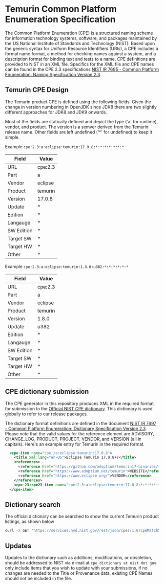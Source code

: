 # Temurin Common Platform Enumeration Specification

The Common Platform Enumeration (CPE) is a structured naming scheme for information technology systems, software, and packages maintained by the US National Institute of Standards and Technology (NIST). Based upon the generic syntax for Uniform Resource Identifiers (URIs), a CPE includes a formal name format, a method for checking names against a system, and a description format for binding text and tests to a name. CPE definitions are provided to NIST in an XML file. Specifics for the XML file and CPE names can be found in the CPE 2.3 specifications [NIST IR 7695 - Common Platform Enumeration: Naming Specification Version 2.3](http://csrc.nist.gov/publications/nistir/ir7695/NISTIR-7695-CPE-Naming.pdf). 

## Temurin CPE Design

The Temurin product CPE is defined using the following fields. Given the change in version numbering in OpenJDK since JDK8 there are two slightly different approaches for JDK8 and JDK9 onwards.

Most of the fields are statically defined and depict the type ('a' for runtime), vendor, and product. The version is a semver derived from the Temurin release name. Other fields are left undefined ('*' for undefined) to keep it simple.

Example
`cpe:2.3:a:eclipse:temurin:17.0.8:*:*:*:*:*:*:*`

| Field | Value |
| ----- | ----- |
| URL | cpe:2.3 |
| Part | a |
| Vendor | eclipse |
| Product | temurin |
| Version | 17.0.8 |
| Update | * |
| Edition | * |
| Langauge | * |
| SW Edition | * |
| Target SW | * |
| Target HW | * |
| Other | * |

Example
`cpe:2.3:a:eclipse:temurin:1.8.0:u382:*:*:*:*:*:*`

| Field | Value |
| ----- | ----- |
| URL | cpe:2.3 |
| Part | a |
| Vendor | eclipse |
| Product | temurin |
| Version | 1.8.0 |
| Update | u382 |
| Edition | * |
| Langauge | * |
| SW Edition | * |
| Target SW | * |
| Target HW | * |
| Other | * |

## CPE dictionary submission

The CPE generator in this repository produces XML in the required format for submission to the [Official NIST CPE dictionary](https://nvd.nist.gov/products/cpe). This dictionary is used globally to refer to our release packages.

The dictionary format definitions are defined in the document [NIST IR 7697 - Common Platform Enumeration: Dictionary Specification Version 2.3](http://csrc.nist.gov/publications/nistir/ir7697/NISTIR-7697-CPE-Dictionary.pdf). Please note that the valid values for the reference element are ADVISORY, CHANGE_LOG, PRODUCT, PROJECT, VENDOR, and VERSION (all in capitals). Here's an example entry for Temurin in the required format.

```xml
  <cpe-item name="cpe:/a:eclipse:temurin:17.0.8">
    <title xml:lang="en-US">Eclipse Temurin 17.0.8+7</title>
    <references>
      <reference href="https://github.com/adoptium/temurin17-binaries/releases/tag/jdk-17.0.8%2B7">VERSION</reference>
      <reference href="https://www.adoptium.net/temurin">WEBSITE</reference>
      <reference href="https://www.eclipse.org/">VENDOR</reference>
    </references>
    <cpe-23:cpe23-item name="cpe:2.3:a:eclipse:temurin:17.0.8:*:*:*:*:*:*:*"/>
  </cpe-item>
```


## Dictionary search

The official dictionary can be searched to show the current Temurin product listings, as shown below

```sh
curl -X GET 'https://services.nvd.nist.gov/rest/json/cpes/1.0?cpeMatchString=cpe:2.3:a:eclipse:temurin' -H 'accept: application/json' | jq
```

## Updates

Updates to the dictionary such as additions, modifications, or obsoletion, should be addressed to NIST via e-mail at `cpe_dictionary at nist dot gov`. only include items that you wish to update with your submissions, if no changes are needed to the Title or Provenance data, existing CPE Names should not be included in the file.
